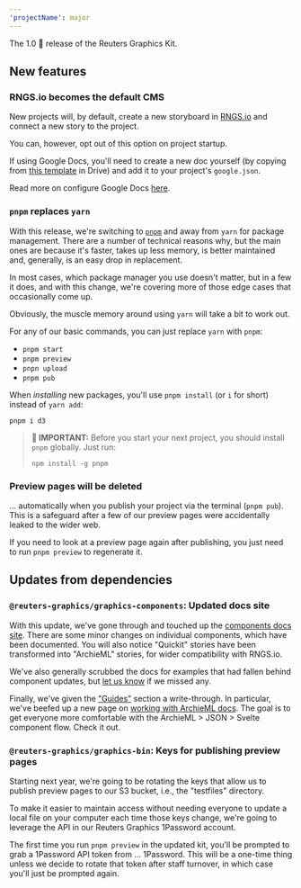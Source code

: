 ```yaml
---
'projectName': major
---
```


The 1.0 🎉 release of the Reuters Graphics Kit.

## New features

### RNGS.io becomes the default CMS

New projects will, by default, create a new storyboard in [RNGS.io](https://rngs.io) and connect a new story to the project.

You can, however, opt out of this option on project startup.

If using Google Docs, you'll need to create a new doc yourself (by copying from [this template](https://docs.google.com/document/d/1RRlXYeZ1rRfY1OJbb9m3Ada4fQ8bc1FegaQBVJGA1k0/edit?tab=t.0) in Drive) and add it to your project's `google.json`.

Read more on configure Google Docs [here](https://reuters-graphics.github.io/graphics-bin/classes/GoogleClient.html#md:config-file).

### `pnpm` replaces `yarn`

With this release, we're switching to [`pnpm`](https://pnpm.io/) and away from `yarn` for package management. There are a number of technical reasons why, but the main ones are because it's faster, takes up less memory, is better maintained and, generally, is an easy drop in replacement.

In most cases, which package manager you use doesn't matter, but in a few it does, and with this change, we're covering more of those edge cases that occasionally come up.

Obviously, the muscle memory around using `yarn` will take a bit to work out.

For any of our basic commands, you can just replace `yarn` with `pnpm`:

- `pnpm start`
- `pnpm preview`
- `pnpn upload`
- `pnpm pub`

When _installing_ new packages, you'll use `pnpm install` (or `i` for short) instead of `yarn add`:

```console
pnpm i d3
```

> **🚨 IMPORTANT:** Before you start your next project, you should install `pnpm` globally. Just run:
>
> ```console
> npm install -g pnpm
> ```

### Preview pages will be deleted

... automatically when you publish your project via the terminal (`pnpm pub`). This is a safeguard after a few of our preview pages were accidentally leaked to the wider web.

If you need to look at a preview page again after publishing, you just need to run `pnpm preview` to regenerate it.

## Updates from dependencies

### `@reuters-graphics/graphics-components`: Updated docs site

With this update, we've gone through and touched up the [components docs site](https://reuters-graphics.github.io/graphics-components/?path=/docs/intro--docs). There are some minor changes on individual components, which have been documented. You will also notice "Quickit" stories have been transformed into "ArchieML" stories, for wider compatibility with RNGS.io.

We've also generally scrubbed the docs for examples that had fallen behind component updates, but [let us know](https://github.com/reuters-graphics/graphics-components/issues/new?labels=documentation&assignees=hobbes7878) if we missed any.

Finally, we've given the ["Guides"](https://reuters-graphics.github.io/graphics-components/?path=/docs/guides-using-these-docs--docs) section a write-through. In particular, we've beefed up a new page on [working with ArchieML docs](https://reuters-graphics.github.io/graphics-components/?path=/docs/guides-using-with-archieml-docs--docs). The goal is to get everyone more comfortable with the ArchieML > JSON > Svelte component flow. Check it out.

### `@reuters-graphics/graphics-bin`: Keys for publishing preview pages

Starting next year, we're going to be rotating the keys that allow us to publish preview pages to our S3 bucket, i.e., the "testfiles" directory.

To make it easier to maintain access without needing everyone to update a local file on your computer each time those keys change, we're going to leverage the API in our Reuters Graphics 1Password account.

The first time you run `pnpm preview` in the updated kit, you'll be prompted to grab a 1Password API token from ... 1Password. This will be a one-time thing unless we decide to rotate that token after staff turnover, in which case you'll just be prompted again.
